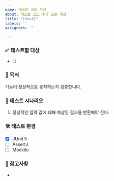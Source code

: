 ```yaml
---
name: 테스트 코드 작성
about: 테스트 코드 추가 또는 개선
title: "[test]"
labels: ''
assignees: ''

---
```


### ✅ 테스트할 대상
- [ ] 
### 🎯 목적
기능이 정상적으로 동작하는지 검증합니다.

### 📌 테스트 시나리오
1. 정상적인 입력 값에 대해 예상된 결과를 반환해야 한다.
### 🛠 테스트 환경
- [x] JUnit 5
- [ ] AssertJ
- [ ] Mockito

### 📸 참고사항
-
